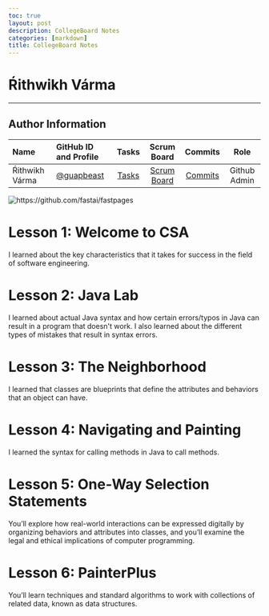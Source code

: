 ```yaml
---
toc: true
layout: post
description: CollegeBoard Notes
categories: [markdown]
title: CollegeBoard Notes
---
```


# Ŕithwikh Várma

---
## Author Information

| Name | GitHub ID and Profile | Tasks | Scrum Board | Commits | Role | 
|:-----|:----------------------|:-----:|:-----------:|:-------:|:-------:|
| Ŕithwikh Várma| [@guapbeast](https://github.com/guapbeast) | [Tasks](https://github.com/jacksongolding/Nut-Team/issues/assigned/guapbeast) |[Scrum Board](https://github.com/jacksongolding/Nut-Team/projects/1) | [Commits](https://github.com/jacksongolding/Nut-Team/commits?author=guapbeast) | Github Admin



![]({{site.baseurl}}/images/collegeboard.png "https://github.com/fastai/fastpages")


# Lesson 1: Welcome to CSA

I learned about the key characteristics that it takes for success in the field of software engineering.

# Lesson 2: Java Lab

I learned about actual Java syntax and how certain errors/typos in Java can result in a program that doesn't work. I also learned about the different types of mistakes that result in syntax errors. 

# Lesson 3: The Neighborhood

I learned that classes are blueprints that define the attributes and behaviors that an object can have.

# Lesson 4: Navigating and Painting

I learned the syntax for calling methods in Java to call methods.

# Lesson 5: One-Way Selection Statements

You’ll explore how real-world interactions can be expressed digitally by organizing behaviors and attributes into classes, and you’ll examine the legal and ethical implications of computer programming.

# Lesson 6: PainterPlus

You’ll learn techniques and standard algorithms to work with collections of related data, known as data structures.

